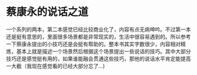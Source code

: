 # 蔡康永的说话之道

一个系列的两本，第二本感觉已经比较商业化了，内容有点无病呻吟。不过第一本还是挺有意思的，里面很多场景都是非常现实的，生活中很容易遇到的。所以参考一下蔡康永提出的小技巧还是会挺有帮助的。整本书其实字数很少，内容相对精炼，基本上就是描述一个场景然后根据这个场景提出一些说话的技巧。其中大部分技巧还是感觉挺有用的，如果谁能融会贯通这些技巧，那他的说话水平肯定能提高一大截（我现在感觉看的已经大部分忘了...)
